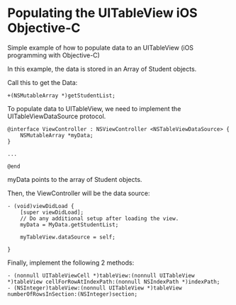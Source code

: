 # Populating the UITableView iOS Objective-C
 
Simple example of how to populate data to an UITableView (iOS programming with Objective-C)

In this example, the data is stored in an Array of Student objects.

Call this to get the Data:
```
+(NSMutableArray *)getStudentList;
```

To populate data to UITableView, we need to implement the UITableViewDataSource protocol.

```
@interface ViewController : NSViewController <NSTableViewDataSource> {
    NSMutableArray *myData;
}

...

@end
```

myData points to the array of Student objects.

Then, the ViewController will be the data source:
```
- (void)viewDidLoad {
    [super viewDidLoad];
    // Do any additional setup after loading the view.
    myData = MyData.getStudentList;
    
    myTableView.dataSource = self;
    
}
```
Finally, implement the following 2 methods:
```
- (nonnull UITableViewCell *)tableView:(nonnull UITableView *)tableView cellForRowAtIndexPath:(nonnull NSIndexPath *)indexPath;
- (NSInteger)tableView:(nonnull UITableView *)tableView numberOfRowsInSection:(NSInteger)section;
```
